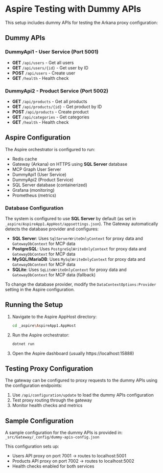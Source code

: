 # Aspire Testing with Dummy APIs

This setup includes dummy APIs for testing the Arkana proxy configuration:

## Dummy APIs

### DummyApi1 - User Service (Port 5001)
- **GET** `/api/users` - Get all users
- **GET** `/api/users/{id}` - Get user by ID
- **POST** `/api/users` - Create user
- **GET** `/health` - Health check

### DummyApi2 - Product Service (Port 5002)
- **GET** `/api/products` - Get all products  
- **GET** `/api/products/{id}` - Get product by ID
- **POST** `/api/products` - Create product
- **GET** `/api/categories` - Get categories
- **GET** `/health` - Health check

## Aspire Configuration

The Aspire orchestrator is configured to run:
- Redis cache
- Gateway (Arkana) on HTTPS using **SQL Server** database
- MCP Graph User Server
- DummyApi1 (User Service)
- DummyApi2 (Product Service)
- SQL Server database (containerized)
- Grafana (monitoring)
- Prometheus (metrics)

### Database Configuration

The system is configured to use **SQL Server** by default (as set in `_aspire/AspireApp1.AppHost/appsettings.json`). The Gateway automatically detects the database provider and configures:

- **SQL Server**: Uses `SqlServerWriteOnlyContext` for proxy data and `GatewayDbContext` for MCP data
- **PostgreSQL**: Uses `PostgreSqlWriteOnlyContext` for proxy data and `GatewayDbContext` for MCP data  
- **MySQL/MariaDB**: Uses `MySqlWriteOnlyContext` for proxy data and `GatewayDbContext` for MCP data
- **SQLite**: Uses `SqLiteWriteOnlyContext` for proxy data and `GatewayDbContext` for MCP data (fallback)

To change the database provider, modify the `DataContextOptions:Provider` setting in the Aspire configuration.

## Running the Setup

1. Navigate to the Aspire AppHost directory:
   ```bash
   cd _aspire\AspireApp1.AppHost
   ```

2. Run the Aspire orchestrator:
   ```bash
   dotnet run
   ```

3. Open the Aspire dashboard (usually https://localhost:15888)

## Testing Proxy Configuration

The gateway can be configured to proxy requests to the dummy APIs using the configuration endpoints:

1. Use `/api/configuration/update` to load the dummy APIs configuration
2. Test proxy routing through the gateway
3. Monitor health checks and metrics

## Sample Configuration

A sample configuration for the dummy APIs is provided in:
`_src/Gateway/_config/dummy-apis-config.json`

This configuration sets up:
- Users API proxy on port 7001 → routes to localhost:5001
- Products API proxy on port 7002 → routes to localhost:5002
- Health checks enabled for both services